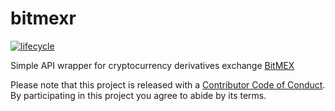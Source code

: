 # bitmexr

 [![lifecycle](https://img.shields.io/badge/lifecycle-experimental-orange.svg)](https://www.tidyverse.org/lifecycle/#experimental)

Simple API wrapper for cryptocurrency derivatives exchange [BitMEX](https://www.bitmex.com/)






Please note that this project is released with a [Contributor Code of Conduct](CODE_OF_CONDUCT.md). 
By participating in this project you agree to abide by its terms.
